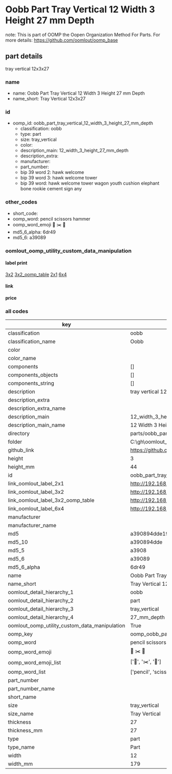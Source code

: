 # Oobb Part Tray Vertical 12 Width 3 Height 27 mm Depth  

note: This is part of OOMP the Oopen Organization Method For Parts. For more details: https://github.com/oomlout/oomp_base

##  part details
  



tray vertical 12x3x27



### name
* name: Oobb Part Tray Vertical 12 Width 3 Height 27 mm Depth
* name_short: Tray Vertical 12x3x27 
### id
* oomp_id: oobb_part_tray_vertical_12_width_3_height_27_mm_depth
  * classification: oobb
  * type: part
  * size: tray_vertical
  * color: 
  * description_main: 12_width_3_height_27_mm_depth
  * description_extra: 
  * manufacturer: 
  * part_number: 
  * bip 39 word 2: hawk welcome
  * bip 39 word 3: hawk welcome tower
  * bip 39 word: hawk welcome tower wagon youth cushion elephant bone rookie cement sign any

### other_codes
* short_code: 
* oomp_word: pencil scissors hammer
* oomp_word_emoji :pencil: :scissors: :hammer:
* md5_6_alpha: 6dr49
* md5_6: a39089






### oomlout_oomp_utility_custom_data_manipulation
#### label print
[3x2](http://192.168.1.245:1112/?label=oomp%206dr49)
[3x2_oomp_table](http://192.168.1.108:1112/?label=oomp%206dr49)
[2x1](http://192.168.1.242:1112/?label=oomp%206dr49)
[6x4](http://192.168.1.55:1112/?label=oomp%206dr49)    

#### link

                              

#### price







### all codes 
| key | value |  
| --- | --- |  
| classification | oobb |  
| classification_name | Oobb |  
| color |  |  
| color_name |  |  
| components | [] |  
| components_objects | [] |  
| components_string | [] |  
| description | tray vertical 12x3x27 |  
| description_extra |  |  
| description_extra_name |  |  
| description_main | 12_width_3_height_27_mm_depth |  
| description_main_name | 12 Width 3 Height 27 mm Depth |  
| directory | parts/oobb_part_tray_vertical_12_width_3_height_27_mm_depth |  
| folder | C:\gh\oomlout_oobb_version_4_generated_parts\parts\oobb_part_tray_vertical_12_width_3_height_27_mm_depth |  
| github_link | https://github.com/oomlout/oomlout_oomp_part_src/tree/main/parts/oobb_part_tray_vertical_12_width_3_height_27_mm_depth |  
| height | 3 |  
| height_mm | 44 |  
| id | oobb_part_tray_vertical_12_width_3_height_27_mm_depth |  
| link_oomlout_label_2x1 | http://192.168.1.242:1112/?label=oomp%206dr49 |  
| link_oomlout_label_3x2 | http://192.168.1.245:1112/?label=oomp%206dr49 |  
| link_oomlout_label_3x2_oomp_table | http://192.168.1.108:1112/?label=oomp%206dr49 |  
| link_oomlout_label_6x4 | http://192.168.1.55:1112/?label=oomp%206dr49 |  
| manufacturer |  |  
| manufacturer_name |  |  
| md5 | a390894dde1948f8d9ffbf65cc7e534e |  
| md5_10 | a390894dde |  
| md5_5 | a3908 |  
| md5_6 | a39089 |  
| md5_6_alpha | 6dr49 |  
| name | Oobb Part Tray Vertical 12 Width 3 Height 27 mm Depth |  
| name_short | Tray Vertical 12x3x27  |  
| oomlout_detail_hierarchy_1 | oobb |  
| oomlout_detail_hierarchy_2 | part |  
| oomlout_detail_hierarchy_3 | tray_vertical |  
| oomlout_detail_hierarchy_4 | 27_mm_depth |  
| oomlout_oomp_utility_custom_data_manipulation | True |  
| oomp_key | oomp_oobb_part_tray_vertical_12_width_3_height_27_mm_depth |  
| oomp_word | pencil scissors hammer |  
| oomp_word_emoji | :pencil: :scissors: :hammer: |  
| oomp_word_emoji_list | [':pencil:', ':scissors:', ':hammer:'] |  
| oomp_word_list | ['pencil', 'scissors', 'hammer'] |  
| part_number |  |  
| part_number_name |  |  
| short_name |  |  
| size | tray_vertical |  
| size_name | Tray Vertical |  
| thickness | 27 |  
| thickness_mm | 27 |  
| type | part |  
| type_name | Part |  
| width | 12 |  
| width_mm | 179 |  
